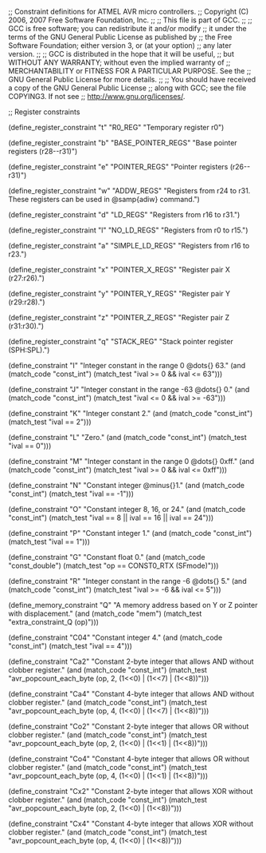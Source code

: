 ;; Constraint definitions for ATMEL AVR micro controllers.
;; Copyright (C) 2006, 2007 Free Software Foundation, Inc.
;;
;; This file is part of GCC.
;;
;; GCC is free software; you can redistribute it and/or modify
;; it under the terms of the GNU General Public License as published by
;; the Free Software Foundation; either version 3, or (at your option)
;; any later version.
;;
;; GCC is distributed in the hope that it will be useful,
;; but WITHOUT ANY WARRANTY; without even the implied warranty of
;; MERCHANTABILITY or FITNESS FOR A PARTICULAR PURPOSE.  See the
;; GNU General Public License for more details.
;;
;; You should have received a copy of the GNU General Public License
;; along with GCC; see the file COPYING3.  If not see
;; <http://www.gnu.org/licenses/>.

;; Register constraints

(define_register_constraint "t" "R0_REG"
  "Temporary register r0")

(define_register_constraint "b" "BASE_POINTER_REGS"
  "Base pointer registers (r28--r31)")

(define_register_constraint "e" "POINTER_REGS"
  "Pointer registers (r26--r31)")

(define_register_constraint "w" "ADDW_REGS"
  "Registers from r24 to r31.  These registers
   can be used in @samp{adiw} command.")

(define_register_constraint "d" "LD_REGS"
  "Registers from r16 to r31.")

(define_register_constraint "l" "NO_LD_REGS"
  "Registers from r0 to r15.")

(define_register_constraint "a" "SIMPLE_LD_REGS"
  "Registers from r16 to r23.")

(define_register_constraint "x" "POINTER_X_REGS"
  "Register pair X (r27:r26).")

(define_register_constraint "y" "POINTER_Y_REGS"
  "Register pair Y (r29:r28).")

(define_register_constraint "z" "POINTER_Z_REGS"
  "Register pair Z (r31:r30).")

(define_register_constraint "q" "STACK_REG"
  "Stack pointer register (SPH:SPL).")

(define_constraint "I"
  "Integer constant in the range 0 @dots{} 63."
  (and (match_code "const_int")
       (match_test "ival >= 0 && ival <= 63")))

(define_constraint "J"
  "Integer constant in the range -63 @dots{} 0."
  (and (match_code "const_int")
       (match_test "ival <= 0 && ival >= -63")))

(define_constraint "K"
  "Integer constant 2."
  (and (match_code "const_int")
       (match_test "ival == 2")))

(define_constraint "L"
  "Zero."
  (and (match_code "const_int")
       (match_test "ival == 0")))

(define_constraint "M"
  "Integer constant in the range 0 @dots{} 0xff."
  (and (match_code "const_int")
       (match_test "ival >= 0 && ival <= 0xff")))

(define_constraint "N"
  "Constant integer @minus{}1."
  (and (match_code "const_int")
       (match_test "ival == -1")))

(define_constraint "O"
  "Constant integer 8, 16, or 24."
  (and (match_code "const_int")
       (match_test "ival == 8 || ival == 16 || ival == 24")))

(define_constraint "P"
  "Constant integer 1."
  (and (match_code "const_int")
       (match_test "ival == 1")))

(define_constraint "G"
  "Constant float 0."
  (and (match_code "const_double")
       (match_test "op == CONST0_RTX (SFmode)")))

(define_constraint "R"
  "Integer constant in the range -6 @dots{} 5."
  (and (match_code "const_int")
       (match_test "ival >= -6 && ival <= 5")))
       
(define_memory_constraint "Q"
  "A memory address based on Y or Z pointer with displacement."
  (and (match_code "mem")
       (match_test "extra_constraint_Q (op)")))

(define_constraint "C04"
  "Constant integer 4."
  (and (match_code "const_int")
       (match_test "ival == 4")))

(define_constraint "Ca2"
  "Constant 2-byte integer that allows AND without clobber register."
  (and (match_code "const_int")
       (match_test "avr_popcount_each_byte (op, 2, (1<<0) | (1<<7) | (1<<8))")))

(define_constraint "Ca4"
  "Constant 4-byte integer that allows AND without clobber register."
  (and (match_code "const_int")
       (match_test "avr_popcount_each_byte (op, 4, (1<<0) | (1<<7) | (1<<8))")))

(define_constraint "Co2"
  "Constant 2-byte integer that allows OR without clobber register."
  (and (match_code "const_int")
       (match_test "avr_popcount_each_byte (op, 2, (1<<0) | (1<<1) | (1<<8))")))

(define_constraint "Co4"
  "Constant 4-byte integer that allows OR without clobber register."
  (and (match_code "const_int")
       (match_test "avr_popcount_each_byte (op, 4, (1<<0) | (1<<1) | (1<<8))")))

(define_constraint "Cx2"
  "Constant 2-byte integer that allows XOR without clobber register."
  (and (match_code "const_int")
       (match_test "avr_popcount_each_byte (op, 2, (1<<0) | (1<<8))")))

(define_constraint "Cx4"
  "Constant 4-byte integer that allows XOR without clobber register."
  (and (match_code "const_int")
       (match_test "avr_popcount_each_byte (op, 4, (1<<0) | (1<<8))")))
